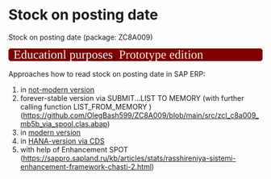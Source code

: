 # Stock on posting date
Stock on posting date (package: ZC8A009)

<img src="https://github.com/OlegBash599/ZC8A009/blob/main/version_label.svg"/>

Approaches how to read stock on posting date in SAP ERP:
1) in [not-modern version](https://github.com/OlegBash599/ZC8A009/blob/main/src/zcl_c8a009_mb5b.clas.abap)
2) forever-stable version via SUBMIT...LIST TO MEMORY (with further calling function LIST_FROM_MEMORY ) (https://github.com/OlegBash599/ZC8A009/blob/main/src/zcl_c8a009_mb5b_via_spool.clas.abap)
3) in [modern version](https://github.com/OlegBash599/ZC8A009/blob/main/src/zcl_c8a009_mb5b_v2std.clas.abap)
4) in [HANA-version via CDS](https://github.com/OlegBash599/ZC8A009/blob/main/src/zcl_c8a009_stock_on_date_cds.clas.abap)
5) with help of Enhancement SPOT (https://sappro.sapland.ru/kb/articles/stats/rasshireniya-sistemi-enhancement-framework-chasti-2.html)
